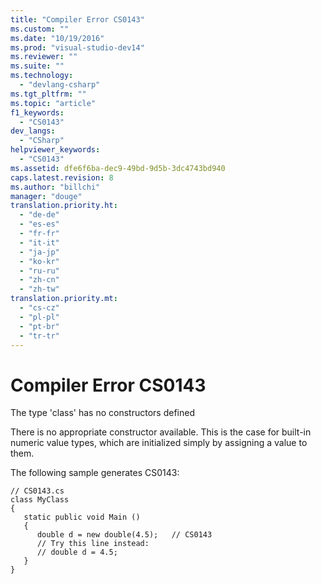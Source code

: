 ```yaml
---
title: "Compiler Error CS0143"
ms.custom: ""
ms.date: "10/19/2016"
ms.prod: "visual-studio-dev14"
ms.reviewer: ""
ms.suite: ""
ms.technology: 
  - "devlang-csharp"
ms.tgt_pltfrm: ""
ms.topic: "article"
f1_keywords: 
  - "CS0143"
dev_langs: 
  - "CSharp"
helpviewer_keywords: 
  - "CS0143"
ms.assetid: dfe6f6ba-dec9-49bd-9d5b-3dc4743bd940
caps.latest.revision: 8
ms.author: "billchi"
manager: "douge"
translation.priority.ht: 
  - "de-de"
  - "es-es"
  - "fr-fr"
  - "it-it"
  - "ja-jp"
  - "ko-kr"
  - "ru-ru"
  - "zh-cn"
  - "zh-tw"
translation.priority.mt: 
  - "cs-cz"
  - "pl-pl"
  - "pt-br"
  - "tr-tr"
---
```

# Compiler Error CS0143
The type 'class' has no constructors defined  
  
 There is no appropriate constructor available. This is the case for built-in numeric value types, which are initialized simply by assigning a value to them.  
  
 The following sample generates CS0143:  
  
```  
// CS0143.cs  
class MyClass  
{  
   static public void Main ()  
   {  
      double d = new double(4.5);   // CS0143  
      // Try this line instead:  
      // double d = 4.5;  
   }  
}  
```